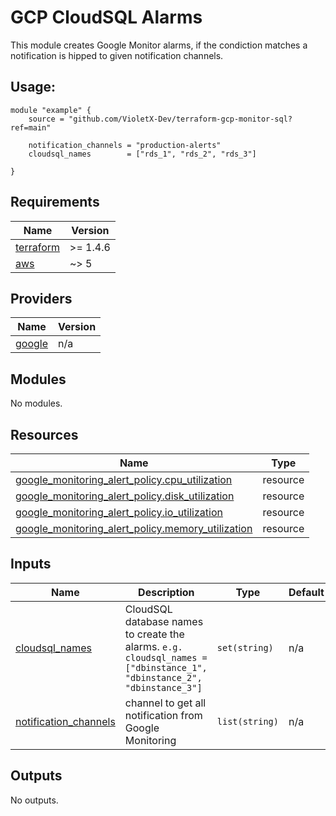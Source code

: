 # GCP CloudSQL Alarms

This module creates Google Monitor alarms, if the condiction matches a notification is hipped to given notification channels.

## Usage:

```
module "example" {
    source = "github.com/VioletX-Dev/terraform-gcp-monitor-sql?ref=main"

    notification_channels = "production-alerts"
    cloudsql_names        = ["rds_1", "rds_2", "rds_3"]

}
```

## Requirements

| Name | Version |
|------|---------|
| <a name="requirement_terraform"></a> [terraform](#requirement\_terraform) | >= 1.4.6 |
| <a name="requirement_aws"></a> [aws](#requirement\_aws) | ~> 5 |

## Providers

| Name | Version |
|------|---------|
| <a name="provider_google"></a> [google](#provider\_google) | n/a |

## Modules

No modules.

## Resources

| Name | Type |
|------|------|
| [google_monitoring_alert_policy.cpu_utilization](https://registry.terraform.io/providers/hashicorp/google/latest/docs/resources/monitoring_alert_policy) | resource |
| [google_monitoring_alert_policy.disk_utilization](https://registry.terraform.io/providers/hashicorp/google/latest/docs/resources/monitoring_alert_policy) | resource |
| [google_monitoring_alert_policy.io_utilization](https://registry.terraform.io/providers/hashicorp/google/latest/docs/resources/monitoring_alert_policy) | resource |
| [google_monitoring_alert_policy.memory_utilization](https://registry.terraform.io/providers/hashicorp/google/latest/docs/resources/monitoring_alert_policy) | resource |

## Inputs

| Name | Description | Type | Default | Required |
|------|-------------|------|---------|:--------:|
| <a name="input_cloudsql_names"></a> [cloudsql\_names](#input\_cloudsql\_names) | CloudSQL database names to create the alarms. `e.g. cloudsql_names = ["dbinstance_1", "dbinstance_2", "dbinstance_3"]` | `set(string)` | n/a | yes |
| <a name="input_notification_channels"></a> [notification\_channels](#input\_notification\_channels) | channel to get all notification from Google Monitoring | `list(string)` | n/a | yes |

## Outputs

No outputs.